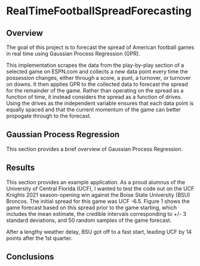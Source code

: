 # RealTimeFootballSpreadForecasting

## Overview
The goal of this project is to forecast the spread of American football games in real time using Gaussian Process Regression (GPR). 

This implementation scrapes the data from the play-by-play section of a selected game on ESPN.com and collects a new data point every time the possession changes, either through a score, a punt, a turnover, or turnover on downs. It then applies GPR to the collected data to forecast the spread for the remainder of the game. Rather than operating on the spread as a function of time, it instead considers the spread as a function of drives. Using the drives as the independent variable ensures that each data point is equally spaced and that the current momentum of the game can better propogate through to the forecast. 

## Gaussian Process Regression
This section provides a brief overview of Gaussian Process Regression. 

## Results
This section provides an example application. As a proud alumnus of the University of Central Florida (UCF), I wanted to test the code out on the UCF Knights 2021 season-opening win against the Boise State University (BSU) Broncos. The initial spread for this game was UCF -6.5. Figure 1 shows the game forecast based on this spread prior to the game starting, which includes the mean estimate, the credible intervals corresponding to +/- 3 standard deviations, and 50 random samples of the game forecast.

After a lengthy weather delay, BSU got off to a fast start, leading UCF by 14 points after the 1st quarter.

## Conclusions
